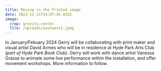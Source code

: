 ```yaml
---
title: Moving in the Printed image
date: 2023-11-11T14:07:45.035Z
image:
  crop: gravity.center
  file: /uploads/eastwest2.jpeg
---
```

In January/Febuary 2024 Gerry will be collaborating with print maker and visual artist David Armes who will be in residence at Hyde Park Arts Club (*part of Hyde Park Book Club)*. Gerry will work with dance artist Vanessa Grasse to animate some  live performance within the installation, and offer movement workshops. More information to follow.